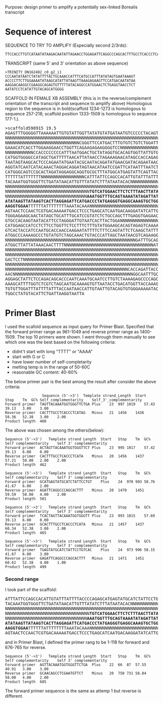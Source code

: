 Purpose: design primer to amplify a potentially sex-linked Borealis transcript
# Sequence of interest
SEQUENCE TO TRY TO AMPLIFY (Especially second 2/3rds):
```
TTCCACCTTGTCATAATATAAGACAATATTAGAACCTGGAGATTCAGGCCCAGCACTTTGCCTCACCCTCATAGGGTCATGAATCTCCTAAGTGACTTATAACTTATATTATGCTTCTATTTTTCAATAGCAAGTACATTATTCCCAATATAATCTATATTTTACTGCAAACCATTTCATGCCATTTATATAGTGAATAAAGTACCCCTTCTTGGAAAATATAAGCATATTATAAGTTAAAGAGAAGTTCCATGACAATATAAAAGGACAAGGCCGAAGGCAGAGTGTTTTTATACAGGCCATGGAACTCTGAGGTAACCTCTAATATCCTCATATTGTACAGCATGGGG
```


TRANSCRIPT (same 5’ and 3’ orientation as above sequence)

```
>TRINITY_DN162482_c0_g2_i1
CCCAATATAATCTATATTTTACTGCAAACCATTTCATGCCATTTATATAGTGAATAAAGT
ACCCCTTCTTGGAAAATATAAGCATATTATAAGTTAAAGAGAAGTTCCATGACAATATAA
AAGGACAAGGCCGAAGGCAGAGTGTTTTTATACAGGCCATGGAACTCTGAGGTAACCTCT
AATATCCTCATATTGTACAGCATGGGG
```


SCAFFOLD IN FEMALE XB ASSEMBLY (this is in the reverse/complement orientation of the transcript and sequence to amplify above)
Homologous region to the sequence is in bold(scaffold 1234-1273 is homologous to sequence 257-218; scaffold position 1333-1509 is homologous to sequence 177-1.).
<pre>
>scaffold598915 19.5
AGAGTTTGGGGGTTAAAAAATTGTGTATTGGTTATATGTATGATAATGTCCCCCTACAGTAATTTATAAAGANNNNNNNNNNNNNNNNNNNNNNNNNNNN
NNNNNNNNNNNNNNNNNNNNNNNNNNNNNNNNNNNNNNNNNNNNNNNNNNNNNNNNNNNNNNNNNNNNNNNNNNNNNNNNNNNNNNNNNNNNNNNNNNNN
NNNNNNNNNNNNNNNNNNNNNNNNNNNNNCGGGTTCCATGACTTTGTGTCTGTCTGGATTCAATTGTAACGCCCCCCCTTTATCAGTAGCCCTGGCTTGG
GAAACATCACCTTGGAAGGAACCTGGTTCAGAAGAGAAGGGGTCCNNNNNNNNNNNNNNNNNNNNNNNNNNNNNNNNNNNNNNNNNNNNNNNNNNNNNNN
NNNNNNNNNNNCCACCCCCCCCATTTAATGGACTGCTATAGGTGCACAGTGGTTATTGTGCCTGTATCAGTGCTGACTGGCTGTTATGGAGCTGCTCTCC
CATGGTGGGGCCATAGCTGATTTTTAACATTATAACCTAGAAAGAACATAGCCACCAGAGATCAGTAAATGGGAATACAGGACAATGCCCATAATTACTT
TAATAGTAAGCACTCCCAGAATATGAATACGCAATACAGATATGAACGATACAGAATAACATAAAATGTAATATACTGCATACGCCATTGTGCAGGGTAT
AGGTATCAATCATACAAACTAGGACAGGATAGTAACATAATCCGATTCATAATTTAATCTTATTGTAGTGTCTCCGTGTGACCTATCAATATACAGTATG
CATGGGCAGTCCGCACTAGATAGGAGGCAGGTGCGCTTTATGGCATGAGTATTCAGTTACCATGCTTGTGAGAATAAGACAAGTTCCCCTGACATAACAT
TTTTTTATTTTTTTNNNNNNNNNNNNNNNNNCATTTATTCCAGCCACATTGTATTTATTTTACCCCAGAGCATGAGTATGCATCTATTCCTGTCACTAGT
TACAAATGGTGGGTTCTGATATAACATTGTTTATATCTTTATAATACACNNNNNNNNNNNNNNNNNNNNNNNNNNNNNNNNNNNNNNNNNNNNNNNNNNN
NNNNNNNNNNNNNNNNNNNNNNNNNNNNNNNNNNNNNNNNNNNNNNNNNNNNNNNNNNNNNNNNNNNNNNNNNNNNNNNNNNNNNNNNNNNNNNNNNNNN
NNNNNNNNNNNNNNNNNNNNNNNNNNNNNNNNN<b>TGTCATGGAACTTCTCTTTAACTTATAATATGCTTATATT</b>NNNNNNNNNNNNNNNNNNNNNNNNNNN
NNNNNNNNNNNNNNNNNNNNNNNNNNNNNNNN<b>AAATGGTTTGCAGTAAAATATAGATTATATTGGGAATAATGTACTTGCTATTGAAAAATAGAAGCATA
ATATAAGTTATAAGTCACTTAGGAGATTCATGACCCTATGAGGGTGAGGCAAAGTGCTGGGCCTGAATCTCCAGGTTCTAATATTGTCTTATATTATGAC
AAGGTGGAA</b>TTTTTTATTTTTTTTAAATACAAANNNNNNNNNNNNNNNNNNNNNNNNNNNNNNNNNNNNNNNNNNNNNNNNNNNNNNNNNNNNNNNTTTT
AGTAACTCCAACTCGTGACAAAAATGACCTCCCTGAGCATCAATGACAAGGATATCATTGAAAGAACATTCGAGGCTGTTGCATATTCGTTTTTAATACT
TGGGAGAAGCAACTATAGCTGCATTTGCATCCGTATCTCTGCCAGCTTTGAGGTGAGAACAGATTCGCAGGAGTTGCTTAAATGAGGACAGTTTAAATCT
GTGCCACAAGTAATACATTCCTAGGGATTGTAATCACTTACTGGANNNNNNNNNNNNNNNNNNTAAGCTGCCCAAACCCAGGTTACTTCTGAGCAGGCTC
CATGGAGCCATCCTCTTCCTGGTTCTCCTTTCTTTGTATGGAAGCACAGTAGAGTCAAAATCTGTTTTTCATTTTACTGCGCAAAGCTTGTGTAAAGAAA
GTCACTACCATCCAATGCACCAACCAAGAATATTTTCTTTCCAGTATTCTCAAGCTATTTCCATAGTCACCAGTAGGGGGTGTTTTGTGTGTATAACAAT
ATGGCCCAAAAGCCCTGTATGTCTAGCAAACTGTACCCATTAGCTAATAACGTCAGAAGGTCATGGTCAACAAACGGCCAGCACCACCAATGCAGTACNN
NNNNNNNNNNNNNNNNNNNNNNNNNNNNNNNNNNNNNNNNNNNNNNNNNNNGATTTGCAGGAGTGCGTGGATTAATTACATTAGGGGTGGTTCGCCTAGA
ATGGCTTATTATAAACAACTTTTNNNNNNNNNNNNNNNNNNNNNNNNNNNNNNNNNNNATTATTGACCTTTTTCTGACTCTTTCCATCTNNNNNNNNNNN
NNNNNNNNNNNNNNNNNNNNNNNNNNNNNNNNNNNNNNNNNNNNNNNNNNNNNNNNNNNNNNNNNNNNNNNNNNNNNNNNNNNNNNNNNNNNNNNNNNNN
NNNNNNNNNNNNNNNNNNNNNNNNNNNNNNNNNNNNNNNNNNNNNNNNNNNNNNNNNNNNNNNNNNNNNNNNNNNNATGATTGATATTGCTACTTCTTAT
GACTCCTNNNNNNNNNNNNNNNNNNNNNNNNNNNNNNNNNNNNNNNNNNNNNNNNNNNNNNNNNNNNNNNNNNNNNNNNNNNNNNNNNNNNNNNNNNNNN
NNNNNNNNNNNNNNNNNNNNNNNNNNNNNNNNNNNNNNNNNNNNNNNNNNNNNNNNNNNNNNNNNNNNNNNNNNNNNNNNNNNNNNNNNNNNNNNNNNNN
NNNNNNNNNNNNNNNNNNNNNNNNNNNNNNNNNNNNNNNNNNNNNNNNCACCAGATTACCCAACATCTACATCATACTTTAGTTTACTCAAAGGTGAAAA
AACNNNNNNNNNNNNNNNNNNNNNNNNNNNNNNNNNNNNNNNNNNNNNNNGGCAATTTGCATCCATTAAAAACAAAAGTTCTCATTGTCTAGGACACAAG
AGGAGCTATTCTCCAGACAGCACCCAATCAAATGCAATCCTTGTCTAAAAGAGCCCCAGCTAAGAAGATATGTGCATCAGATACAGATTGGGGAAGAAAA
AAAGCATTTTGGTCTCGTCTAGCAATGCAAAAGTGTTAATACCTGACATGGTTACCAAAGCATCTTCACAGAAAGGGAAAATTTGTCGGAAAGAGAGTTG
TGTGTTGGATTTATTTTATTTACCAATAACCATTGTAATTGTACAGTGTGGGAAAAATACATATATACATGTAAAATTCCAAAGGTGGGGGATATGGTTA
TGGCCTATGTACATTCTGATTAAGGTAATTA
</pre>




# Primer Blast
I used the scafold sequence as input query for Primer Blast. Specified that the forward primer range as 961-1049 and reverse primer range as 1400-1509.
The top 10 primers were shown. I went through them manually to see which one was the best based on the following criteria:
  - didnt't start with long "TTTT" or "AAAA"
  - start with G or C
  - have lower number of self-completarity
  - melting temp is in the range of 50-60C
  - reasonable GC content: 40-60%

The below primer pair is the best among the result after consider the above criteria:

```
                 Sequence (5'->3')	Template strand_Length	Start	Stop	Tm	GC%	Self_complementarity	Self_3'_complementarity
Forward primer	TAGTTACAAATGGTGGGTTCTGA	Plus	23	997	1019	57.43	39.13	3.00	3.00
Reverse primer	CACTTTGCCTCACCCTCATAG	Minus	21	1456	1436	58.36	52.38	3.00	2.00
Product length	460
```
The above was chosen among the others(below):
```
Sequence (5'->3')	Template strand	Length	Start	Stop	Tm	GC%	Self complementarity	Self 3' complementarity
Forward primer	ACTAGTTACAAATGGTGGGTTCT	Plus	23	995	1017	57.42	39.13	6.00	0.00
Reverse primer	CACTTTGCCTCACCCTCATA	Minus	20	1456	1437	57.21	50.00	2.00	2.00
Product length	462

Sequence (5'->3')	Template strand	Length	Start	Stop	Tm	GC%	Self complementarity	Self 3' complementarity
Forward primer	GCATGAGTATGCATCTATTCCTGT	Plus	24	970	993	58.76	41.67	6.00	2.00
Reverse primer	AGATTCAGGCCCAGCACTTT	Minus	20	1470	1451	59.59	50.00	4.00	2.00
Product length	501

Sequence (5'->3')	Template strand	Length	Start	Stop	Tm	GC%	Self complementarity	Self 3' complementarity
Forward primer	TCACTAGTTACAAATGGTGGGTT	Plus	23	993	1015	57.69	39.13	6.00	0.00
Reverse primer	GCACTTTGCCTCACCCTCATA	Minus	21	1457	1437	60.34	52.38	3.00	2.00
Product length	465

Sequence (5'->3')	Template strand	Length	Start	Stop	Tm	GC%	Self complementarity	Self 3' complementarity
Forward primer	TGAGTATGCATCTATTCCTGTCAC	Plus	24	973	996	58.15	41.67	6.00	3.00
Reverse primer	GAGATTCAGGCCCAGCACTTT	Minus	21	1471	1451	60.62	52.38	4.00	1.00
Product length	499
```
### Second range
I took part of the scaffold:
<pre>
ATTTATTCCAGCCACATTGTATTTATTTTACCCCAGAGCATGAGTATGCATCTATTCCTGTCACTAGT
TACAAATGGTGGGTTCTGATATAACATTGTTTATATCTTTATAATACACNNNNNNNNNNNNNNNNNNNNNNNNNNNNNNNNNNNNNNNNNNNNNNNNNNN
NNNNNNNNNNNNNNNNNNNNNNNNNNNNNNNNNNNNNNNNNNNNNNNNNNNNNNNNNNNNNNNNNNNNNNNNNNNNNNNNNNNNNNNNNNNNNNNNNNNN
NNNNNNNNNNNNNNNNNNNNNNNNNNNNNNNNN<b>TGTCATGGAACTTCTCTTTAACTTATAATATGCTTATATT</b>NNNNNNNNNNNNNNNNNNNNNNNNNNN
NNNNNNNNNNNNNNNNNNNNNNNNNNNNNNNN<b>AAATGGTTTGCAGTAAAATATAGATTATATTGGGAATAATGTACTTGCTATTGAAAAATAGAAGCATA
ATATAAGTTATAAGTCACTTAGGAGATTCATGACCCTATGAGGGTGAGGCAAAGTGCTGGGCCTGAATCTCCAGGTTCTAATATTGTCTTATATTATGAC
AAGGTGGAA</b>TTTTTTATTTTTTTTAAATACAAANNNNNNNNNNNNNNNNNNNNNNNNNNNNNNNNNNNNNNNNNNNNNNNNNNNNNNNNNNNNNNNTTTT
AGTAACTCCAACTCGTGACAAAAATGACCTCCCTGAGCATCAATGACAAGGATATCATTGAAAGAACATTCGAGGCTGTTGCATATTCG
</pre>
and in Primer Blast, I defined the primer rang to be 1-118 for forward and 676-765 for reverse. 
```
Sequence (5'->3')	Template strand	Length	Start	Stop	Tm	GC%	Self complementarity	Self 3' complementarity
Forward primer	AGTTACAAATGGTGGGTTCTGA	Plus	22	66	87	57.55	40.91	3.00	3.00
Reverse primer	GCAACAGCCTCGAATGTTCT	Minus	20	750	731	58.84	50.00	4.00	2.00
Product length	685
```
The forward primer sequence is the same as attemp 1 but reverse is different. 

